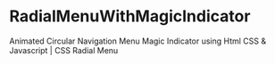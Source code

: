 # RadialMenuWithMagicIndicator
Animated Circular Navigation Menu Magic Indicator using Html CSS &amp; Javascript | CSS Radial Menu
